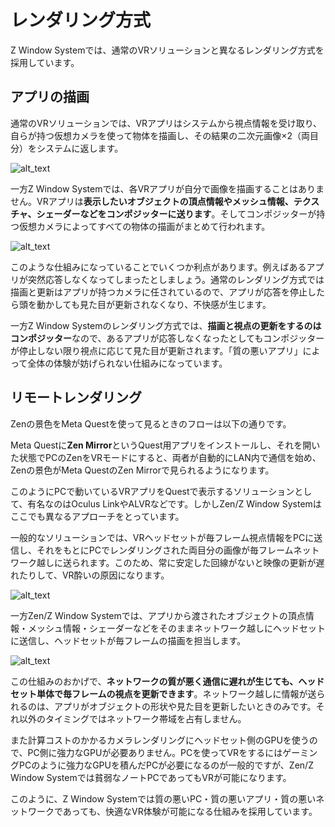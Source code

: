 # レンダリング方式

Z Window Systemでは、通常のVRソリューションと異なるレンダリング方式を採用しています。


## アプリの描画

通常のVRソリューションでは、VRアプリはシステムから視点情報を受け取り、自らが持つ仮想カメラを使って物体を描画し、その結果の二次元画像×2（両目分）をシステムに返します。

![alt_text](image1.png "image_tooltip")


一方Z Window Systemでは、各VRアプリが自分で画像を描画することはありません。VRアプリは**表示したいオブジェクトの頂点情報やメッシュ情報、テクスチャ、シェーダーなどをコンポジッターに送ります**。そしてコンポジッターが持つ仮想カメラによってすべての物体の描画がまとめて行われます。

![alt_text](image2.png "image_tooltip")


このような仕組みになっていることでいくつか利点があります。例えばあるアプリが突然応答しなくなってしまったとしましょう。通常のレンダリング方式では描画と更新はアプリが持つカメラに任されているので、アプリが応答を停止したら頭を動かしても見た目が更新されなくなり、不快感が生じます。

一方Z Window Systemのレンダリング方式では、**描画と視点の更新をするのはコンポジッター**なので、あるアプリが応答しなくなったとしてもコンポジッターが停止しない限り視点に応じて見た目が更新されます。「質の悪いアプリ」によって全体の体験が妨げられない仕組みになっています。


## リモートレンダリング

Zenの景色をMeta Questを使って見るときのフローは以下の通りです。

Meta Questに**Zen Mirror**というQuest用アプリをインストールし、それを開いた状態でPCのZenをVRモードにすると、両者が自動的にLAN内で通信を始め、Zenの景色がMeta QuestのZen Mirrorで見られるようになります。

このようにPCで動いているVRアプリをQuestで表示するソリューションとして、有名なのはOculus LinkやALVRなどです。しかしZen/Z Window Systemはここでも異なるアプローチをとっています。

一般的なソリューションでは、VRヘッドセットが毎フレーム視点情報をPCに送信し、それをもとにPCでレンダリングされた両目分の画像が毎フレームネットワーク越しに送られます。このため、常に安定した回線がないと映像の更新が遅れたりして、VR酔いの原因になります。

![alt_text](image3.png "image_tooltip")


一方Zen/Z Window Systemでは、アプリから渡されたオブジェクトの頂点情報・メッシュ情報・シェーダーなどをそのままネットワーク越しにヘッドセットに送信し、ヘッドセットが毎フレームの描画を担当します。

![alt_text](image4.png "image_tooltip")


この仕組みのおかげで、**ネットワークの質が悪く通信に遅れが生じても、ヘッドセット単体で毎フレームの視点を更新できます**。ネットワーク越しに情報が送られるのは、アプリがオブジェクトの形状や見た目を更新したいときのみです。それ以外のタイミングではネットワーク帯域を占有しません。

また計算コストのかかるカメラレンダリングにヘッドセット側のGPUを使うので、PC側に強力なGPUが必要ありません。PCを使ってVRをするにはゲーミングPCのように強力なGPUを積んだPCが必要になるのが一般的ですが、Zen/Z Window Systemでは貧弱なノートPCであってもVRが可能になります。

このように、Z Window Systemでは質の悪いPC・質の悪いアプリ・質の悪いネットワークであっても、快適なVR体験が可能になる仕組みを採用しています。
